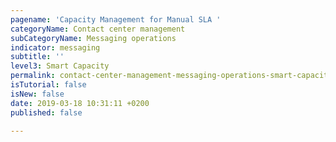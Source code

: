 ```yaml
---
pagename: 'Capacity Management for Manual SLA '
categoryName: Contact center management
subCategoryName: Messaging operations
indicator: messaging
subtitle: ''
level3: Smart Capacity
permalink: contact-center-management-messaging-operations-smart-capacity-capacity-management-for-manual-sla.html
isTutorial: false
isNew: false
date: 2019-03-18 10:31:11 +0200
published: false

---
```

